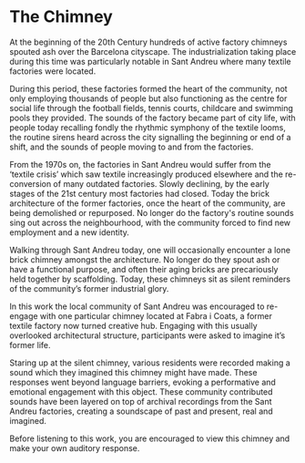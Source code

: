 # The Chimney

At the beginning of the 20th Century hundreds of active factory chimneys spouted ash over the Barcelona cityscape. The industrialization taking place during this time was particularly notable in Sant Andreu where many textile factories were located.

During this period, these factories formed the heart of the community, not only employing thousands of people but also functioning as the centre for social life through the football fields, tennis courts, childcare and swimming pools they provided. The sounds of the factory became part of city life, with people today recalling fondly the rhythmic symphony of the textile looms, the routine sirens heard across the city signalling the beginning or end of a shift, and the sounds of people moving to and from the factories.

From the 1970s on, the factories in Sant Andreu would suffer from the ‘textile crisis’ which saw textile increasingly produced elsewhere and the re-conversion of many outdated factories. Slowly declining, by the early stages of the 21st century most factories had closed. Today the brick architecture of the former factories, once the heart of the community, are being demolished or repurposed. No longer do the factory's routine sounds sing out across the neighbourhood, with the community forced to find new employment and a new identity.

Walking through Sant Andreu today, one will occasionally encounter a lone brick chimney amongst the architecture. No longer do they spout ash or have a functional purpose, and often their aging bricks are precariously held together by scaffolding. Today, these chimneys sit as silent reminders of the community’s former industrial glory.

In this work the local community of Sant Andreu was encouraged to re-engage with one particular chimney located at Fabra i Coats, a former textile factory now turned creative hub. Engaging with this usually overlooked architectural structure, participants were asked to imagine it’s former life.

Staring up at the silent chimney, various residents were recorded making a sound which they imagined this chimney might have made. These responses went beyond language barriers, evoking a performative and emotional engagement with this object. These community contributed sounds have been layered on top of archival recordings from the Sant Andreu factories, creating a soundscape of past and present, real and imagined.

Before listening to this work, you are encouraged to view this chimney and make your own auditory response.

